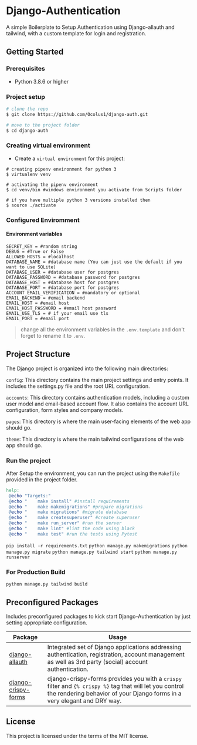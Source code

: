 # Django-Authentication

A simple Boilerplate to Setup Authentication using Django-allauth and tailwind, with a custom template for login and registration.

## Getting Started

### Prerequisites

- Python 3.8.6 or higher

### Project setup

```sh
# clone the repo
$ git clone https://github.com/Ocolus1/django-auth.git

# move to the project folder
$ cd django-auth
```

### Creating virtual environment

- Create a `virtual environment` for this project:

```shell
# creating pipenv environment for python 3
$ virtualenv venv

# activating the pipenv environment
$ cd venv/bin #windows environment you activate from Scripts folder

# if you have multiple python 3 versions installed then
$ source ./activate
```

### Configured Enviromment

#### Environment variables

```shell
SECRET_KEY = #random string
DEBUG = #True or False
ALLOWED_HOSTS = #localhost
DATABASE_NAME = #database name (You can just use the default if you want to use SQLite)
DATABASE_USER = #database user for postgres
DATABASE_PASSWORD = #database password for postgres
DATABASE_HOST = #database host for postgres
DATABASE_PORT = #database port for postgres
ACCOUNT_EMAIL_VERIFICATION = #mandatory or optional
EMAIL_BACKEND = #email backend
EMAIL_HOST = #email host
EMAIL_HOST_PASSWORD = #email host password
EMAIL_USE_TLS = # if your email use tls
EMAIL_PORT = #email port
```

> change all the environment variables in the `.env.template` and don't forget to rename it to `.env`.


## Project Structure
The Django project is organized into the following main directories:

`config`: This directory contains the main project settings and entry points. It includes the settings.py file and the root URL configuration.

`accounts`: This directory contains authentication models, including a custom user model and email-based account flow. It also contains the account URL configuration, form styles and company models.

`pages`: This directory is where the main user-facing elements of the web app should go.

`theme`: This directory is where the main tailwind configurations of the web app should go.


### Run the project

After Setup the environment, you can run the project using the `Makefile` provided in the project folder.

```makefile
help:
 @echo "Targets:"
 @echo "    make install" #install requirements
 @echo "    make makemigrations" #prepare migrations
 @echo "    make migrations" #migrate database
 @echo "    make createsuperuser" #create superuser
 @echo "    make run_server" #run the server
 @echo "    make lint" #lint the code using black
 @echo "    make test" #run the tests using Pytest
```

`pip install -r requirements.txt`
`python manage.py makemigrations`
`python manage.py migrate`
`python manage.py tailwind start`
`python manage.py runserver`


### For Production Build

`python manage.py tailwind build`

## Preconfigured Packages

Includes preconfigured packages to kick start Django-Authentication by just setting appropriate configuration.

| Package                                                      | Usage                                                            |
| ------------------------------------------------------------ | ---------------------------------------------------------------- |
| [django-allauth](https://django-allauth.readthedocs.io/en/latest/)        | Integrated set of Django applications addressing authentication, registration, account management as well as 3rd party (social) account authentication.           |
| [django-crispy-forms](https://django-crispy-forms.readthedocs.io/en/latest/) | django-crispy-forms provides you with a `crispy` filter and `{% crispy %}` tag that will let you control the rendering behavior of your Django forms in a very elegant and DRY way.     |


## License

This project is licensed under the terms of the MIT license.
